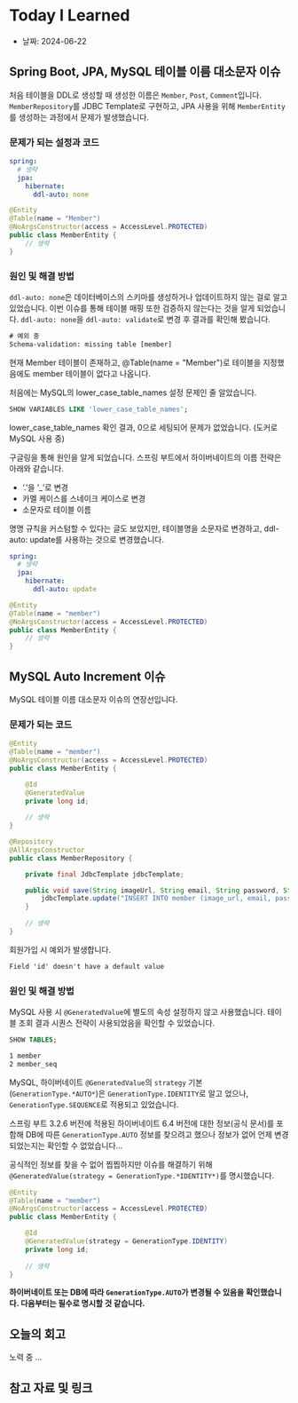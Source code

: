# Today I Learned

- 날짜: 2024-06-22

## Spring Boot, JPA, MySQL 테이블 이름 대소문자 이슈

처음 테이블을 DDL로 생성할 때 생성한 이름은 `Member`, `Post`, `Comment`입니다. `MemberRepository`를 JDBC Template로 구현하고, JPA 사용을 위해 `MemberEntity`를 생성하는 과정에서 문제가 발생했습니다.

### 문제가 되는 설정과 코드

```yaml
spring:
  # 생략
  jpa:
    hibernate:
      ddl-auto: none
```

```java
@Entity
@Table(name = "Member")
@NoArgsConstructor(access = AccessLevel.PROTECTED)
public class MemberEntity {
    // 생략
}
```

### 원인 및 해결 방법

`ddl-auto: none`은 데이터베이스의 스키마를 생성하거나 업데이트하지 않는 걸로 알고 있었습니다. 이번 이슈를 통해 테이블 매핑 또한 검증하지 않는다는 것을 알게 되었습니다. `ddl-auto: none`을 `ddl-auto: validate`로 변경 후 결과를 확인해 봤습니다.

```txt
# 예외 중
Schema-validation: missing table [member]
```

현재 Member 테이블이 존재하고, @Table(name = "Member")로 테이블을 지정했음에도 member 테이블이 없다고 나옵니다.

처음에는 MySQL의 lower_case_table_names 설정 문제인 줄 알았습니다.

```sql
SHOW VARIABLES LIKE 'lower_case_table_names';
```

lower_case_table_names 확인 결과, 0으로 세팅되어 문제가 없었습니다. (도커로 MySQL 사용 중)

구글링을 통해 원인을 알게 되었습니다. 스프링 부트에서 하이버네이트의 이름 전략은 아래와 같습니다.

- ‘.’을 ‘_’로 변경
- 카멜 케이스를 스네이크 케이스로 변경
- 소문자로 테이블 이름

명명 규칙을 커스텀할 수 있다는 글도 보았지만, 테이블명을 소문자로 변경하고, ddl-auto: update를 사용하는 것으로 변경했습니다.

```yaml
spring:
  # 생략
  jpa:
    hibernate:
      ddl-auto: update
```

```java
@Entity
@Table(name = "member")
@NoArgsConstructor(access = AccessLevel.PROTECTED)
public class MemberEntity {
    // 생략
}
```

## MySQL Auto Increment 이슈

MySQL 테이블 이름 대소문자 이슈의 연장선입니다.

### 문제가 되는 코드

```java
@Entity
@Table(name = "member")
@NoArgsConstructor(access = AccessLevel.PROTECTED)
public class MemberEntity {

    @Id
    @GeneratedValue
    private long id;
    
    // 생략
}
```

```java
@Repository
@AllArgsConstructor
public class MemberRepository {

    private final JdbcTemplate jdbcTemplate;

    public void save(String imageUrl, String email, String password, String nickname) {
        jdbcTemplate.update("INSERT INTO member (image_url, email, password, nickname) VALUES (?, ?, ?, ?)", imageUrl, email, password, nickname);
    }
    
    // 생략
}
```

회원가입 시 예외가 발생합니다.

```txt
Field 'id' doesn't have a default value
```

### 원인 및 해결 방법

MySQL 사용 시 `@GeneratedValue`에 별도의 속성 설정하지 않고 사용했습니다. 테이블 조회 결과 시퀀스 전략이 사용되었음을 확인할 수 있었습니다.

```sql
SHOW TABLES;
```

```txt
1 member
2 member_seq
```

MySQL, 하이버네이트 `@GeneratedValue`의 `strategy` 기본(`GenerationType.*AUTO*`)은 `GenerationType.IDENTITY`로 알고 었으나, `GenerationType.SEQUENCE`로 적용되고 있었습니다.

스프링 부트 3.2.6 버전에 적용된 하이버네이트 6.4 버전에 대한 정보(공식 문서)를 포함해 DB에 따른 `GenerationType.AUTO` 정보를 찾으려고 했으나 정보가 없어 언제 변경되었는지는 확인할 수 없었습니다…

공식적인 정보를 찾을 수 없어 찝찝하지만 이슈를 해결하기 위해 `@GeneratedValue(strategy = GenerationType.*IDENTITY*)`를 명시했습니다.

```java
@Entity
@Table(name = "member")
@NoArgsConstructor(access = AccessLevel.PROTECTED)
public class MemberEntity {

    @Id
    @GeneratedValue(strategy = GenerationType.IDENTITY)
    private long id;
    
    // 생략
}
```

**하이버네이트 또는 DB에 따라 `GenerationType.AUTO`가 변경될 수 있음을 확인했습니다. 다음부터는 필수로 명시할 것 같습니다.**

## 오늘의 회고

노력 중 ...

## 참고 자료 및 링크
